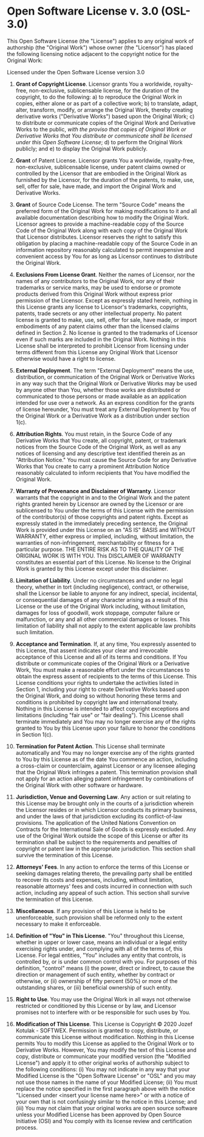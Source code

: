 # Open Software License v. 3.0 (OSL-3.0)

This Open Software License (the "License") applies to any original work of authorship (the "Original Work") whose
owner (the "Licensor") has placed the following licensing notice adjacent to the copyright notice for the Original
Work:

Licensed under the Open Software License version 3.0

1) **Grant of Copyright License**. Licensor grants You a worldwide, royalty-free, non-exclusive, sublicensable
license, for the duration of the copyright, to do the following: a) to reproduce the Original Work in copies, 
either alone or as part of a collective work; b) to translate, adapt, alter, transform, modify, or arrange the Original 
Work, thereby creating derivative works ("Derivative Works") based upon the Original Work; c) to distribute or 
communicate copies of the Original Work and Derivative Works to the public, *with the proviso that copies of Original 
Work or Derivative Works that You distribute or communicate shall be licensed under this Open Software License*; d) to 
perform the Original Work publicly; and e) to display the Original Work publicly.

2) **Grant** of Patent License. Licensor grants You a worldwide, royalty-free, non-exclusive, sublicensable license,
under patent claims owned or controlled by the Licensor that are embodied in the Original Work as furnished by the
Licensor, for the duration of the patents, to make, use, sell, offer for sale, have made, and import the Original Work
and Derivative Works.

3) **Grant** of Source Code License. The term "Source Code" means the preferred form of the Original Work for making
modifications to it and all available documentation describing how to modify the Original Work. Licensor agrees to
provide a machine-readable copy of the Source Code of the Original Work along with each copy of the Original Work that
Licensor distributes. Licensor reserves the right to satisfy this obligation by placing a machine-readable copy of the
Source Code in an information repository reasonably calculated to permit inexpensive and convenient access by You for
as long as Licensor continues to distribute the Original Work.

4) **Exclusions From License Grant**. Neither the names of Licensor, nor the names of any contributors to the Original
Work, nor any of their trademarks or service marks, may be used to endorse or promote products derived from this
Original Work without express prior permission of the Licensor. Except as expressly stated herein, nothing in this
License grants any license to Licensor's trademarks, copyrights, patents, trade secrets or any other intellectual
property. No patent license is granted to make, use, sell, offer for sale, have made, or import embodiments of any
patent claims other than the licensed claims defined in Section 2. No license is granted to the trademarks of Licensor
even if such marks are included in the Original Work. Nothing in this License shall be interpreted to prohibit
Licensor from licensing under terms different from this License any Original Work that Licensor otherwise would have a
right to license.

5) **External Deployment**. The term "External Deployment" means the use, distribution, or communication of the
Original Work or Derivative Works in any way such that the Original Work or Derivative Works may be used by anyone
other than You, whether those works are distributed or communicated to those persons or made available as an
application intended for use over a network. As an express condition for the grants of license hereunder, You must
treat any External Deployment by You of the Original Work or a Derivative Work as a distribution under section 1(c).

6) **Attribution Rights**. You must retain, in the Source Code of any Derivative Works that You create, all copyright,
patent, or trademark notices from the Source Code of the Original Work, as well as any notices of licensing and any
descriptive text identified therein as an "Attribution Notice." You must cause the Source Code for any Derivative
Works that You create to carry a prominent Attribution Notice reasonably calculated to inform recipients that You have
modified the Original Work.

7) **Warranty of Provenance and Disclaimer of Warranty**. Licensor warrants that the copyright in and to the Original
Work and the patent rights granted herein by Licensor are owned by the Licensor or are sublicensed to You under the
terms of this License with the permission of the contributor(s) of those copyrights and patent rights. Except as
expressly stated in the immediately preceding sentence, the Original Work is provided under this License on an "AS IS"
BASIS and WITHOUT WARRANTY, either express or implied, including, without limitation, the warranties of
non-infringement, merchantability or fitness for a particular purpose. THE ENTIRE RISK AS TO THE QUALITY OF THE
ORIGINAL WORK IS WITH YOU. This DISCLAIMER OF WARRANTY constitutes an essential part of this License. No license to
the Original Work is granted by this License except under this disclaimer.

8) **Limitation of Liability**. Under no circumstances and under no legal theory, whether in tort (including
negligence), contract, or otherwise, shall the Licensor be liable to anyone for any indirect, special, incidental, or
consequential damages of any character arising as a result of this License or the use of the Original Work including,
without limitation, damages for loss of goodwill, work stoppage, computer failure or malfunction, or any and all other
commercial damages or losses. This limitation of liability shall not apply to the extent applicable law prohibits such
limitation.

9) **Acceptance and Termination**. If, at any time, You expressly assented to this License, that assent indicates your
clear and irrevocable acceptance of this License and all of its terms and conditions. If You distribute or communicate
copies of the Original Work or a Derivative Work, You must make a reasonable effort under the circumstances to obtain
the express assent of recipients to the terms of this License. This License conditions your rights to undertake the
activities listed in Section 1, including your right to create Derivative Works based upon the Original Work, and
doing so without honoring these terms and conditions is prohibited by copyright law and international treaty. Nothing
in this License is intended to affect copyright exceptions and limitations (including "fair use" or "fair dealing").
This License shall terminate immediately and You may no longer exercise any of the rights granted to You by this
License upon your failure to honor the conditions in Section 1(c).

10) **Termination for Patent Action**. This License shall terminate automatically and You may no longer exercise any
of the rights granted to You by this License as of the date You commence an action, including a cross-claim or
counterclaim, against Licensor or any licensee alleging that the Original Work infringes a patent. This termination
provision shall not apply for an action alleging patent infringement by combinations of the Original Work with other
software or hardware.

11) **Jurisdiction, Venue and Governing Law**. Any action or suit relating to this License may be brought only in the
courts of a jurisdiction wherein the Licensor resides or in which Licensor conducts its primary business, and under
the laws of that jurisdiction excluding its conflict-of-law provisions. The application of the United Nations
Convention on Contracts for the International Sale of Goods is expressly excluded. Any use of the Original Work
outside the scope of this License or after its termination shall be subject to the requirements and penalties of
copyright or patent law in the appropriate jurisdiction. This section shall survive the termination of this License.

12) **Attorneys' Fees**. In any action to enforce the terms of this License or seeking damages relating thereto, the
prevailing party shall be entitled to recover its costs and expenses, including, without limitation, reasonable
attorneys' fees and costs incurred in connection with such action, including any appeal of such action. This section
shall survive the termination of this License.

13) **Miscellaneous**. If any provision of this License is held to be unenforceable, such provision shall be reformed
only to the extent necessary to make it enforceable.

14) **Definition of "You" in This License**. "You" throughout this License, whether in upper or lower case, means an
individual or a legal entity exercising rights under, and complying with all of the terms of, this License. For legal
entities, "You" includes any entity that controls, is controlled by, or is under common control with you. For purposes
of this definition, "control" means (i) the power, direct or indirect, to cause the direction or management of such
entity, whether by contract or otherwise, or (ii) ownership of fifty percent (50%) or more of the outstanding shares,
or (iii) beneficial ownership of such entity.

15) **Right to Use**. You may use the Original Work in all ways not otherwise restricted or conditioned by this
License or by law, and Licensor promises not to interfere with or be responsible for such uses by You.

16) **Modification of This License**. This License is Copyright © 2020 Jozef Kotulak - SOFTWEX. Permission is granted to copy,
distribute, or communicate this License without modification. Nothing in this License permits You to modify this
License as applied to the Original Work or to Derivative Works. However, You may modify the text of this License and
copy, distribute or communicate your modified version (the "Modified License") and apply it to other original works of
authorship subject to the following conditions: (i) You may not indicate in any way that your Modified License is the
"Open Software License" or "OSL" and you may not use those names in the name of your Modified License; (ii) You must
replace the notice specified in the first paragraph above with the notice "Licensed under &lt;insert your license name
here&gt;" or with a notice of your own that is not confusingly similar to the notice in this License; and (iii) You may
not claim that your original works are open source software unless your Modified License has been approved by Open
Source Initiative (OSI) and You comply with its license review and certification process.
